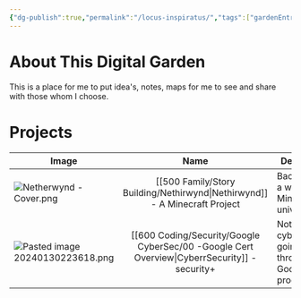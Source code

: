 ```yaml
---
{"dg-publish":true,"permalink":"/locus-inspiratus/","tags":["gardenEntry"]}
---
```


# About This Digital Garden
This is a place for me to put idea's, notes, maps for me to see and share with those whom I choose. 


# Projects

| Image                                |                 Name                 | Description |
| ------------------------------------ |:------------------------------------:| ----------- |
| ![Netherwynd - Cover.png](/img/user/Netherwynd%20-%20Cover.png)          | [[500 Family/Story Building/Nethirwynd\|Nethirwynd]] - A Minecraft Project | Backstory to a world in the Minecraft universe.            |
| ![Pasted image 20240130223618.png](/img/user/Pasted%20image%2020240130223618.png) |            [[600 Coding/Security/Google CyberSec/00 -Google Cert Overview\|CyberrSecurity]] - security+            | Notes on cybersecurity going through the Google Cert program            |


